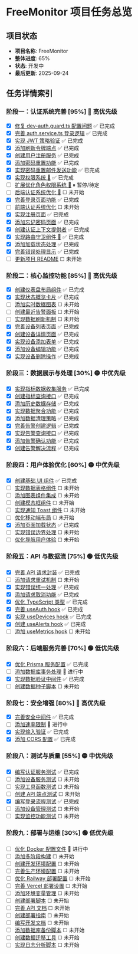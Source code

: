 # FreeMonitor 项目任务总览

## 项目状态
- **项目名称**: FreeMonitor
- **整体进度**: 65%
- **状态**: 开发中
- **最后更新**: 2025-09-24

## 任务详情索引

### 阶段一：认证系统完善 [95%] 🔴 高优先级
- [x] [修复 dev-auth.guard.ts 配置问题](./docs/02-phase-1-auth-system.md#修复-dev-authguardts-配置问题) ✅ 已完成
- [x] [完善 auth.service.ts 登录逻辑](./docs/02-phase-1-auth-system.md#完善-authservicets-登录逻辑) ✅ 已完成
- [x] [实现 JWT 策略验证](./docs/02-phase-1-auth-system.md#实现-jwt-策略验证) ✅ 已完成
- [x] [添加刷新令牌端点](./docs/02-phase-1-auth-system.md#添加刷新令牌端点) ✅ 已完成
- [x] [创建用户注册服务](./docs/02-phase-1-auth-system.md#创建用户注册服务) ✅ 已完成
- [x] [添加密码重置功能](./docs/02-phase-1-auth-system.md#添加密码重置功能) ✅ 已完成
- [x] [实现密码重置邮件发送功能](./docs/02-phase-1-auth-system.md#实现密码重置邮件发送功能) ✅ 已完成
- [x] [实现权限系统 🔴](./docs/02-phase-1-auth-system.md#实现权限系统-) ✅ 已完成
- [ ] [扩展优化角色权限系统 🔴](./docs/02-phase-1-auth-system.md#扩展优化角色权限系统-) ⏸ 暂停/待定
- [ ] [后端认证系统优化 🔴](./docs/02-phase-1-auth-system.md#后端认证系统优化-) ☐ 未开始
- [x] [完善登录页面功能](./docs/02-phase-1-auth-system.md#完善登录页面功能) ✅ 已完成
- [ ] [前端认证系统优化](./docs/02-phase-1-auth-system.md#前端认证系统优化) ☐ 未开始
- [x] [实现注册页面](./docs/02-phase-1-auth-system.md#实现注册页面) ✅ 已完成
- [x] [添加忘记密码页面](./docs/02-phase-1-auth-system.md#添加忘记密码页面) ✅ 已完成
- [x] [创建认证上下文提供者](./docs/02-phase-1-auth-system.md#创建认证上下文提供者) ✅ 已完成
- [x] [实现路由守卫组件 🔴](./docs/02-phase-1-auth-system.md#实现路由守卫组件-) ✅ 已完成
- [x] [添加加载状态处理](./docs/02-phase-1-auth-system.md#添加加载状态处理) ✅ 已完成
- [x] [完善错误处理显示](./docs/02-phase-1-auth-system.md#完善错误处理显示) ✅ 已完成
- [ ] [更新项目 README](./docs/02-phase-1-auth-system.md#更新项目-readme) ☐ 未开始

### 阶段二：核心监控功能 [85%] 🔴 高优先级
- [x] [创建仪表盘布局组件](./docs/03-phase-2-core-monitoring.md#创建仪表盘布局组件) ✅ 已完成
- [x] [实现状态概览卡片](./docs/03-phase-2-core-monitoring.md#实现状态概览卡片) ✅ 已完成
- [ ] [添加实时数据图表](./docs/03-phase-2-core-monitoring.md#添加实时数据图表) ☐ 未开始
- [ ] [创建最近告警面板](./docs/03-phase-2-core-monitoring.md#创建最近告警面板) ☐ 未开始
- [ ] [实现数据刷新机制](./docs/03-phase-2-core-monitoring.md#实现数据刷新机制) ☐ 未开始
- [x] [完善设备列表页面](./docs/03-phase-2-core-monitoring.md#完善设备列表页面) ✅ 已完成
- [x] [创建设备详情页面](./docs/03-phase-2-core-monitoring.md#创建设备详情页面) ✅ 已完成
- [x] [实现设备添加表单](./docs/03-phase-2-core-monitoring.md#实现设备添加表单) ✅ 已完成
- [x] [添加设备编辑功能](./docs/03-phase-2-core-monitoring.md#添加设备编辑功能) ✅ 已完成
- [x] [实现设备删除操作](./docs/03-phase-2-core-monitoring.md#实现设备删除操作) ✅ 已完成

### 阶段三：数据展示与处理 [30%] 🟡 中优先级
- [x] [实现指标数据收集服务](./docs/04-phase-3-data-processing.md#实现指标数据收集服务) ✅ 已完成
- [x] [创建指标查询接口](./docs/04-phase-3-data-processing.md#创建指标查询接口) ✅ 已完成
- [x] [添加历史数据存储](./docs/04-phase-3-data-processing.md#添加历史数据存储) ✅ 已完成
- [x] [实现数据聚合功能](./docs/04-phase-3-data-processing.md#实现数据聚合功能) ✅ 已完成
- [x] [添加数据清理策略](./docs/04-phase-3-data-processing.md#添加数据清理策略) ✅ 已完成
- [x] [完善告警创建逻辑](./docs/04-phase-3-data-processing.md#完善告警创建逻辑) ✅ 已完成
- [x] [实现告警查询接口](./docs/04-phase-3-data-processing.md#实现告警查询接口) ✅ 已完成
- [x] [添加告警确认功能](./docs/04-phase-3-data-processing.md#添加告警确认功能) ✅ 已完成
- [x] [创建告警解决流程](./docs/04-phase-3-data-processing.md#创建告警解决流程) ✅ 已完成

### 阶段四：用户体验优化 [60%] 🟡 中优先级
- [x] [创建基础 UI 组件](./docs/05-phase-4-ux-optimization.md#创建基础-ui-组件) ✅ 已完成
- [ ] [实现数据表格组件](./docs/05-phase-4-ux-optimization.md#实现数据表格组件) ☐ 未开始
- [ ] [添加图表组件集成](./docs/05-phase-4-ux-optimization.md#添加图表组件集成) ☐ 未开始
- [ ] [创建模态框组件](./docs/05-phase-4-ux-optimization.md#创建模态框组件) ☐ 未开始
- [ ] [实现通知 Toast 组件](./docs/05-phase-4-ux-optimization.md#实现通知-toast-组件) ☐ 未开始
- [ ] [优化移动端布局](./docs/05-phase-4-ux-optimization.md#优化移动端布局) ☐ 未开始
- [x] [添加页面加载状态](./docs/05-phase-4-ux-optimization.md#添加页面加载状态) ✅ 已完成
- [ ] [实现错误边界处理](./docs/05-phase-4-ux-optimization.md#实现错误边界处理) ☐ 未开始
- [ ] [优化导航用户体验](./docs/05-phase-4-ux-optimization.md#优化导航用户体验) ☐ 未开始

### 阶段五：API 与数据流 [75%] 🟢 低优先级
- [x] [完善 API 请求封装](./docs/06-phase-5-api-dataflow.md#完善-api-请求封装) ✅ 已完成
- [ ] [添加请求重试机制](./docs/06-phase-5-api-dataflow.md#添加请求重试机制) ☐ 未开始
- [x] [实现错误统一处理](./docs/06-phase-5-api-dataflow.md#实现错误统一处理) ✅ 已完成
- [x] [添加请求取消功能](./docs/06-phase-5-api-dataflow.md#添加请求取消功能) ✅ 已完成
- [x] [优化 TypeScript 类型](./docs/06-phase-5-api-dataflow.md#优化-typescript-类型) ✅ 已完成
- [x] [完善 useAuth hook](./docs/06-phase-5-api-dataflow.md#完善-useauth-hook) ✅ 已完成
- [x] [实现 useDevices hook](./docs/06-phase-5-api-dataflow.md#实现-usedevices-hook) ✅ 已完成
- [x] [创建 useAlerts hook](./docs/06-phase-5-api-dataflow.md#创建-usealerts-hook) ✅ 已完成
- [ ] [添加 useMetrics hook](./docs/06-phase-5-api-dataflow.md#添加-usemetrics-hook) ☐ 未开始

### 阶段六：后端服务完善 [70%] 🟢 低优先级
- [x] [优化 Prisma 服务配置](./docs/07-phase-6-backend-enhancement.md#优化-prisma-服务配置) ✅ 已完成
- [ ] [添加数据库事务处理](./docs/07-phase-6-backend-enhancement.md#添加数据库事务处理) 🔄 进行中
- [x] [实现数据验证中间件](./docs/07-phase-6-backend-enhancement.md#实现数据验证中间件) ✅ 已完成
- [ ] [创建数据种子脚本](./docs/07-phase-6-backend-enhancement.md#创建数据种子脚本) ☐ 未开始

### 阶段七：安全增强 [80%] 🔴 高优先级
- [x] [完善安全中间件](./docs/08-phase-7-security.md#完善安全中间件) ✅ 已完成
- [ ] [添加速率限制](./docs/08-phase-7-security.md#添加速率限制) 🔄 进行中
- [x] [实现输入验证](./docs/08-phase-7-security.md#实现输入验证) ✅ 已完成
- [x] [添加 CORS 配置](./docs/08-phase-7-security.md#添加-cors-配置) ✅ 已完成

### 阶段八：测试与质量 [55%] 🟡 中优先级
- [x] [编写认证服务测试](./docs/09-phase-8-testing.md#编写认证服务测试) ✅ 已完成
- [ ] [添加设备服务测试](./docs/09-phase-8-testing.md#添加设备服务测试) ☐ 未开始
- [ ] [实现工具函数测试](./docs/09-phase-8-testing.md#实现工具函数测试) ☐ 未开始
- [ ] [创建 API 端点测试](./docs/09-phase-8-testing.md#创建-api-端点测试) ☐ 未开始
- [x] [编写登录流程测试](./docs/09-phase-8-testing.md#编写登录流程测试) ✅ 已完成
- [ ] [添加设备管理测试](./docs/09-phase-8-testing.md#添加设备管理测试) ☐ 未开始
- [ ] [实现监控功能测试](./docs/09-phase-8-testing.md#实现监控功能测试) ☐ 未开始

### 阶段九：部署与运维 [30%] 🟢 低优先级
- [ ] [优化 Docker 配置文件](./docs/10-phase-9-deployment.md#优化-docker-配置文件) 🔄 进行中
- [ ] [添加多阶段构建](./docs/10-phase-9-deployment.md#添加多阶段构建) ☐ 未开始
- [ ] [创建开发环境配置](./docs/10-phase-9-deployment.md#创建开发环境配置) ☐ 未开始
- [ ] [完善生产环境配置](./docs/10-phase-9-deployment.md#完善生产环境配置) ☐ 未开始
- [ ] [优化 Railway 部署配置](./docs/10-phase-9-deployment.md#优化-railway-部署配置) ☐ 未开始
- [ ] [完善 Vercel 部署设置](./docs/10-phase-9-deployment.md#完善-vercel-部署设置) ☐ 未开始
- [ ] [添加环境变量管理](./docs/10-phase-9-deployment.md#添加环境变量管理) ☐ 未开始
- [ ] [创建部署脚本](./docs/10-phase-9-deployment.md#创建部署脚本) ☐ 未开始
- [ ] [完善 API 文档](./docs/10-phase-9-deployment.md#完善-api-文档) ☐ 未开始
- [ ] [创建部署指南](./docs/10-phase-9-deployment.md#创建部署指南) ☐ 未开始
- [ ] [编写开发文档](./docs/10-phase-9-deployment.md#编写开发文档) ☐ 未开始
- [ ] [添加数据库备份脚本](./docs/10-phase-9-deployment.md#添加数据库备份脚本) ☐ 未开始
- [ ] [创建数据迁移工具](./docs/10-phase-9-deployment.md#创建数据迁移工具) ☐ 未开始
- [ ] [实现日志分析脚本](./docs/10-phase-9-deployment.md#实现日志分析脚本) ☐ 未开始